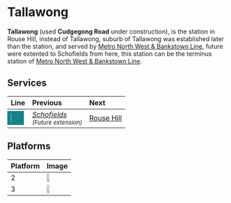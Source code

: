 # Tallawong

**Tallawong** (used **Cudgegong Road** under construction), is the station in Rouse Hill, instead of Tallawong, suburb of Tallawong was established later than the station, and served by [Metro North West & Bankstown Line](/sydneyrail/metro/m1), future were extented to Schofields from here, this station can be the terminus station of [Metro North West & Bankstown Line](/sydneyrail/metro/m1).

## Services

| Line | Previous | Next |
| :--- | :--- | :--- |
| <mark style="background-color: #168388; display: inline-block; padding: 6px 10px; margin: -6px -10px;"><a href="/sydneyrail/metro/m1" style="color: #fff;"><img src="/sydneyrail/m1.png" height="10%" width="10%"></a></mark> | <em>[Schofields](/sydneyrail/schofields/schofields)<br><small>(Future extension)</small></em> | [Rouse Hill](/sydneyrail/rousehill/rousehill) |

## Platforms

| Platform | Image |
| :--- | :--- |
| 2 | <img src="platform2.png" width="35%" height="35%"> |
| 3 | <img src="platform3.png" width="35%" height="35%"> |